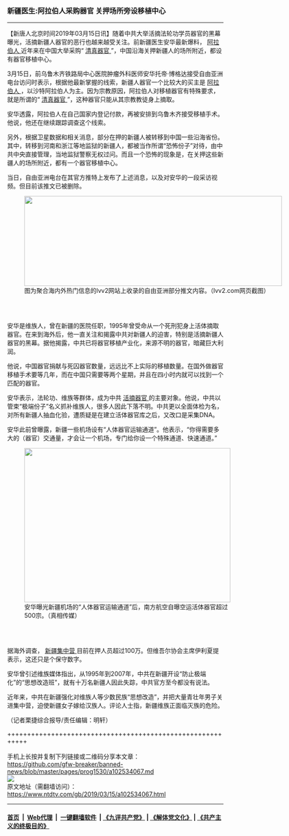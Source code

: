 ### 新疆医生:阿拉伯人采购器官 关押场所旁设移植中心
------------------------

<div class="post_content" itemprop="articleBody">
 <p>
  【新唐人北京时间2019年03月15日讯】随着中共大举活摘法轮功学员器官的黑幕曝光，活摘新疆人器官的恶行也越来越受关注。前新疆医生安华最新爆料，
  <a href="https://www.ntdtv.com/gb/阿拉伯人.htm">
   阿拉伯人
  </a>
  近年来在中国大举采购“
  <a href="https://www.ntdtv.com/gb/清真器官.htm">
   清真器官
  </a>
  ”，中国沿海关押新疆人的场所附近，都设有器官移植中心。
 </p>
 <p>
  3月15日，前乌鲁木齐铁路局中心医院肿瘤外科医师安华托帝‧博格达接受自由亚洲电台访问时表示，根据他最新掌握的线索，新疆人器官一个比较大的买主是
  <a href="https://www.ntdtv.com/gb/阿拉伯人.htm">
   阿拉伯人
  </a>
  ，以沙特阿拉伯人为主。因为宗教原因，阿拉伯人对移植器官有特殊要求，就是所谓的“
  <a href="https://www.ntdtv.com/gb/清真器官.htm">
   清真器官
  </a>
  ”，这种器官只能从其宗教教徒身上摘取。
 </p>
 <p>
  安华透露，阿拉伯人在自己国家内登记付款，再被安排到乌鲁木齐接受移植手术。他说，他还在继续跟踪调查这个线索。
 </p>
 <p>
  另外，根据卫星数据和相关消息，部分在押的新疆人被转移到中国一些沿海省份。其中，转移到河南和浙江等地监狱的新疆人，都被当作所谓“恐怖份子”对待，由中共中央直接管理，当地监狱警察无权过问。而且一个恐怖的现象是，在关押这些新疆人的场所附近，都有一个器官移植中心。
 </p>
 <p>
  当日，自由亚洲电台在其官方推特上发布了上述消息，以及对安华的一段采访视频。但目前该推文已被删除。
 </p>
 <figure class="wp-caption aligncenter" id="attachment_102534264" style="width: 600px">
  <img alt="" class="size-medium wp-image-102534264" height="210" src="https://www.ntdtv.com/assets/uploads/2019/03/15b83daa4c2f743982777e19afe7e1f1-600x210.jpg" width="600">
   <br/><figcaption class="wp-caption-text">
    图为聚合海内外热门信息的lvv2网站上收录的自由亚洲部分推文内容。（lvv2.com网页截图）
   </figcaption><br/>
  </img>
 </figure><br/>
 <p>
  安华是维族人，曾在新疆的医院任职，1995年曾受命从一个死刑犯身上活体摘取器官。在来到海外后，他一直关注和揭露中共对新疆人的迫害，特别是活摘新疆人器官的黑幕。据他揭露，中共已将器官移植产业化，来源不明的器官，暗藏巨大利润。
 </p>
 <p>
  他说，中国器官捐献与死囚器官数量，远远比不上实际的移植数量。在国外做器官移植手术要等几年，而在中国只需要等两个星期，并且在四小时内就可以找到一个匹配的器官。
 </p>
 <p>
  安华表示，法轮功、维族等群体，成为中共
  <a href="https://www.ntdtv.com/gb/活摘器官.htm">
   活摘器官
  </a>
  的主要对象。他说，中共以管束“极端份子”名义抓补维族人，很多人因此下落不明。中共更以全面体检为名，对所有新疆人抽血化验，遭质疑是在建立活体器官库之后，又改口是采集DNA。
 </p>
 <p>
  安华此前曾曝露，新疆一些机场设有“人体器官运输通道”。他表示，“你得需要多大的（器官）交通量，才会让一个机场，专门给你设一个特殊通道、快速通道。”
 </p>
 <figure class="wp-caption aligncenter" id="attachment_102534086" style="width: 480px">
  <img alt="" class="size-full wp-image-102534086" height="360" src="https://www.ntdtv.com/assets/uploads/2019/03/0-1.jpg" width="480">
   <br/><figcaption class="wp-caption-text">
    安华曝光新疆机场的“人体器官运输通道”后，南方航空自曝空运活体器官超过500宗。（真相传媒）
   </figcaption><br/>
  </img>
 </figure><br/>
 <p>
  据海外调查，
  <a href="https://www.ntdtv.com/gb/新疆集中营.htm">
   新疆集中营
  </a>
  目前在押人员超过100万。但维吾尔协会主席伊利夏提表示，这还只是个保守数字。
 </p>
 <p>
  安华曾引述维族媒体指出，从1995年到2007年，中共在新疆开设“防止极端化”的“思想改造班”，就有十万名新疆人因此失踪，中共官方至今都没有说法。
 </p>
 <p>
  近年来，中共在新疆强化对维族人等少数民族“思想改造”，并把大量青壮年男子关进集中营，迫使新疆女子嫁给汉族人。评论人士指，新疆维族正面临灭族的危险。
 </p>
 <p>
  （记者栗捷综合报导/责任编辑：明轩）
 </p>
 <div class="single_ad">
 </div>
</div>

+++++++++++++++++++++++++++++++++++++++++++++++++++++++++++<br/><br/>
手机上长按并复制下列链接或二维码分享本文章：<br/>
https://github.com/gfw-breaker/banned-news/blob/master/pages/prog1530/a102534067.md <br/>
<a href='https://github.com/gfw-breaker/banned-news/blob/master/pages/prog1530/a102534067.md'><img src='https://github.com/gfw-breaker/banned-news/blob/master/pages/prog1530/a102534067.md.png'/></a> <br/>
原文地址（需翻墙访问）：https://www.ntdtv.com/gb/2019/03/15/a102534067.html


------------------------
#### [首页](https://github.com/gfw-breaker/banned-news/blob/master/README.md) &nbsp;|&nbsp; [Web代理](https://github.com/labour-camp/helloworld) &nbsp;|&nbsp; [一键翻墙软件](https://github.com/gfw-breaker/nogfw/blob/master/README.md) &nbsp;| [《九评共产党》](https://github.com/gfw-breaker/9ping.md/blob/master/README.md#九评之一评共产党是什么) | [《解体党文化》](https://github.com/gfw-breaker/jtdwh.md/blob/master/README.md) | [《共产主义的终极目的》](https://github.com/gfw-breaker/gczydzjmd.md/blob/master/README.md)

